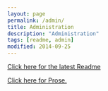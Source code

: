 ```yaml
---
layout: page
permalink: /admin/
title: Administration
description: "Administration"
tags: [readme, admin]
modified: 2014-09-25
---
```


<a href="//github.com/shakna-israel/haddonRevamp/blob/gh-pages/README.md" target="_blank">Click here for the latest Readme</a>

<a href="//prose.io" target="_blank">Click here for Prose.</a>
